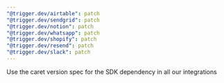 ```yaml
---
"@trigger.dev/airtable": patch
"@trigger.dev/sendgrid": patch
"@trigger.dev/notion": patch
"@trigger.dev/whatsapp": patch
"@trigger.dev/shopify": patch
"@trigger.dev/resend": patch
"@trigger.dev/slack": patch
---
```


Use the caret version spec for the SDK dependency in all our integrations
